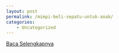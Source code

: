 ```yaml
---
layout: post
permalink: /mimpi-beli-sepatu-untuk-anak/
categories:
    - Uncategorized
---
```


[Baca Selengkapnya](/09)